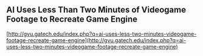 ## AI Uses Less Than Two Minutes of Videogame Footage to Recreate Game Engine
  
  [http://gvu.gatech.edu/index.php?q=ai-uses-less-two-minutes-videogame-footage-recreate-game-engine](http://gvu.gatech.edu/index.php?q=ai-uses-less-two-minutes-videogame-footage-recreate-game-engine)